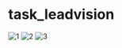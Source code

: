 # task_leadvision

![1](https://github.com/user-attachments/assets/7f5a1037-63e8-48cd-b48b-5103cdbdfc5b)
![2](https://github.com/user-attachments/assets/6be5f017-b746-44d6-91cc-447392a9918c)
![3](https://github.com/user-attachments/assets/bd87edf2-b4da-4d17-bd61-0a0b489ff286)

